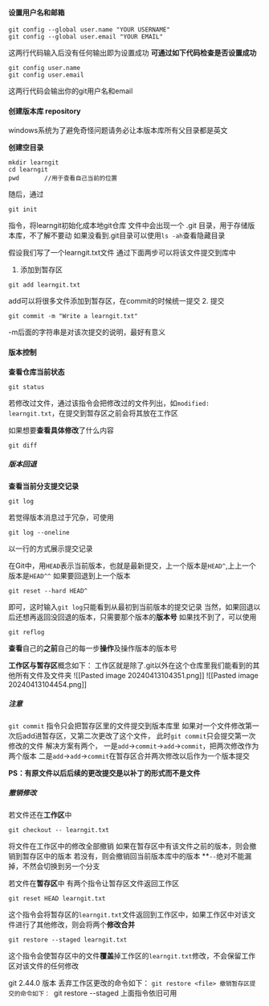 #### 设置用户名和邮箱
```
git config --global user.name "YOUR USERNAME"
git config --global user.email "YOUR EMAIL"
```
这两行代码输入后没有任何输出即为设置成功
**可通过如下代码检查是否设置成功**
```
git config user.name
git config user.email
```
这两行代码会输出你的git用户名和email

#### 创建版本库 repository
windows系统为了避免奇怪问题请务必让本版本库所有父目录都是英文

**创建空目录**
```
mkdir learngit
cd learngit
pwd       //用于查看自己当前的位置
```
随后，通过
```
git init
```
指令，将learngit初始化成本地git仓库
文件中会出现一个 .git 目录，用于存储版本库，不了解不要动
如果没看到.git目录可以使用`ls -ah`查看隐藏目录

假设我们写了一个learngit.txt文件
通过下面两步可以将该文件提交到库中
1. 添加到暂存区
```
git add learngit.txt
```
add可以将很多文件添加到暂存区，在commit的时候统一提交
2. 提交
```
git commit -m "Write a learngit.txt"
```
-m后面的字符串是对该次提交的说明，最好有意义

#### 版本控制

**查看仓库当前状态**
```
git status
```
若修改过文件，通过该指令会把修改过的文件列出，如`modified: learngit.txt`，在提交到暂存区之前会将其放在工作区

如果想要**查看具体修改**了什么内容
```
git diff
```


##### 版本回退

**查看当前分支提交记录**
```
git log
```
若觉得版本消息过于冗杂，可使用
```
git log --oneline
```
以一行的方式展示提交记录

在Git中，用`HEAD`表示当前版本，也就是最新提交，上一个版本是`HEAD^`,上上一个版本是`HEAD^^`
如果要回退到上一个版本
```
git reset --hard HEAD^
```
即可，这时输入`git log`只能看到从最初到当前版本的提交记录
当然，如果回退以后还想再返回没回退的版本，只需要那个版本的**版本号**
如果找不到了，可以使用
```
git reflog
```
**查看**自己的**之前**自己的每一步**操作**及操作版本的版本号

**工作区与暂存区**概念如下：
工作区就是除了.git以外在这个仓库里我们能看到的其他所有文件及文件夹
![[Pasted image 20240413104351.png]]
![[Pasted image 20240413104454.png]]

##### 注意
`git commit` 指令只会把暂存区里的文件提交到版本库里
如果对一个文件修改第一次后add进暂存区，又第二次更改了这个文件，
此时`git commit`只会提交第一次修改的文件
解决方案有两个，
一是`add`->`commit`->`add`->`commit`，把两次修改作为两个版本
二是`add`->`add`->`commit`在暂存区合并两次修改以后作为一个版本提交

**PS：有原文件以后后续的更改提交是以补丁的形式而不是文件**

##### 撤销修改

若文件还在**工作区**中
```
git checkout -- learngit.txt
```
将文件在工作区中的修改全部撤销
如果在暂存区中有该文件之前的版本，则会撤销到暂存区中的版本
若没有，则会撤销回当前版本库中的版本
**`--`绝对不能漏掉，不然会切换到另一个分支

若文件在**暂存区**中
有两个指令让暂存区文件返回工作区
```
git reset HEAD learngit.txt
```
这个指令会将暂存区的`learngit.txt`文件返回到工作区中，如果工作区中对该文件进行了其他修改，则会将两个**修改合并**

```
git restore --staged learngit.txt
```
这个指令会使暂存区中的文件**覆盖**掉工作区的`learngit.txt`修改，不会保留工作区对该文件的任何修改


git 2.44.0 版本
丢弃工作区更改的命令如下：
`git restore <file>
撤销暂存区提交的命令如下：
`git restore --staged <file>
上面指令依旧可用


